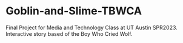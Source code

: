 # Goblin-and-Slime-TBWCA
Final Project for Media and Technology Class at UT Austin SPR2023. Interactive story based of the Boy Who Cried Wolf.

